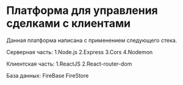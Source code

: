 <h1>Платформа для управления сделками с клиентами</h1>
Данная платформа написана с применением следующего стека.

Серверная часть:
1.Node.js
2.Express
3.Cors
4.Nodemon

Клиентская часть:
1.ReactJS
2.React-router-dom

База данных:
FireBase FireStore